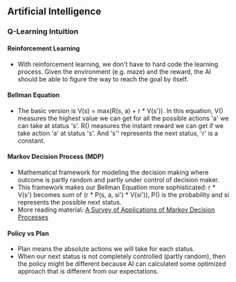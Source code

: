 ## Artificial Intelligence

### Q-Learning Intuition

#### Reinforcement Learning
* With reinforcement learning, we don't have to hard code the learning process. Given the environment (e.g. maze) and the reward, the AI should be able to figure the way to reach the goal by itself.

#### Bellman Equation
* The basic version is V(s) = max(R(s, a) + r * V(s')). In this equation, V() measures the highest value we can get for all the possible actions 'a' we can take at status 's'. R() measures the instant reward we can get if we take action 'a' at status 's'. And 's'' represents the next status, 'r' is a constant.

#### Markov Decision Process (MDP)
* Mathematical framework for modeling the decision making where outcome is partly random and partly under control of decision maker.
* This framework makes our Bellman Equation more sophisticated: r * V(s') becomes sum of (r * P(s, a, si') * V(si')), P() is the probability and si represents the possible next status.
* More reading material: [A Survey of Applications of Markov Decision Processes](http://www.cs.uml.edu/ecg/uploads/AIfall14/MDPApplications3.pdf)

#### Policy vs Plan
* Plan means the absolute actions we will take for each status.
* When our next status is not completely controlled (partly random), then the policy might be different because AI can calculated some optimized approach that is different from our expectations.  

